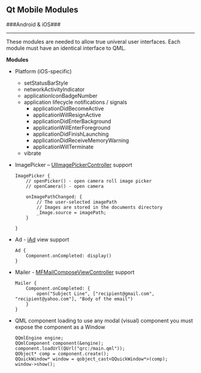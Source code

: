 ## Qt Mobile Modules ##
###Android & iOS###
___

These modules are needed to allow true univeral user interfaces. Each module must have an identical interface to QML.

**Modules**

* Platform (iOS-specific)
	* setStatusBarStyle
	* networkActivityIndicator
	* applicationIconBadgeNumber
	* application lifecycle notifications / signals
		* applicationDidBecomeActive
		* applicationWillResignActive
		* applicationDidEnterBackground
		* applicationWillEnterForeground
		* applicationDidFinishLaunching
		* applicationDidReceiveMemoryWarning
		* applicationWillTerminate
	* vibrate
	
	
* ImagePicker – [UIImagePickerController](https://developer.apple.com/library/ios/documentation/uikit/reference/UIImagePickerController_Class/UIImagePickerController/UIImagePickerController.html) support
	
	```
	ImagePicker {
		// openPicker() - open camera roll image picker
		// openCamera() - open camera

		onImagePathChanged: {
			// The user-selected imagePath
			// Images are stored in the documents directory
			_Image.source = imagePath;
		}
		
	}
	```
	
* Ad - [iAd](https://developer.apple.com/library/ios/documentation/userexperience/Reference/iAd_ReferenceCollection/_index.html) view support
	
	```
	Ad {
		Component.onCompleted: display()
	}
	```
	
* Mailer - [MFMailComposeViewController](https://developer.apple.com/library/ios/documentation/MessageUI/Reference/MFMailComposeViewController_class/Reference/Reference.html) support

	```
	Mailer {
		Component.onCompleted: {
			open("Subject Line", ["recipient@gmail.com", "recipient@yahoo.com"], "Body of the email")
		}
	}
	```

	
* QML component loading to use any modal (visual) component you must expose the component as a Window
	
	```
	QQmlEngine engine;
    QQmlComponent component(&engine);
    component.loadUrl(QUrl("qrc:/main.qml"));
    QObject* comp = component.create();
    QQuickWindow* window = qobject_cast<QQuickWindow*>(comp);
    window->show();
    ```



